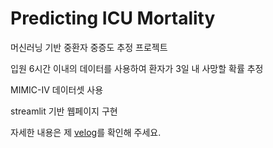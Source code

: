 # Predicting ICU Mortality

머신러닝 기반 중환자 중증도 추정 프로젝트

입원 6시간 이내의 데이터를 사용하여 환자가 3일 내 사망할 확률 추정 

MIMIC-IV 데이터셋 사용 

streamlit 기반 웹페이지 구현 

자세한 내용은 제 [velog](https://velog.io/@kyyle/%EB%A8%B8%EC%8B%A0%EB%9F%AC%EB%8B%9D-%EA%B8%B0%EB%B0%98-%EC%A4%91%ED%99%98%EC%9E%90-%EC%A4%91%EC%A6%9D%EB%8F%84-%EC%B6%94%EC%A0%95-%ED%94%84%EB%A1%9C%EC%A0%9D%ED%8A%B8-Predicting-ICU-Mortality)를 확인해 주세요.

